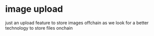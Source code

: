 # image upload

just an upload feature to store images offchain as we look for a better technology to store files onchain